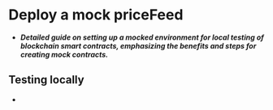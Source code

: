 # Deploy a mock priceFeed
- ***Detailed guide on setting up a mocked environment for local testing of blockchain smart contracts, emphasizing the benefits and steps for creating mock contracts.***

## Testing locally
- 
